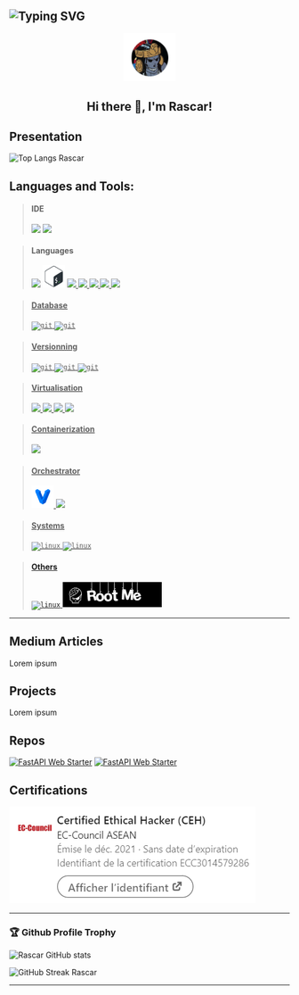 <!--<p align="center">
  <img src="/img/under_construction.gif" />
</p>
---
-->
![Typing SVG](https://readme-typing-svg.herokuapp.com?font=Tiro+Devanagari+Sanskrit&size=32&duration=2000&color=CF0000&lines=Ing%C3%A9nieur+s%C3%A9curit%C3%A9;DevOps)
---

<p align="center">
  <img width="92" src="/img/rascar.png" />
</p>  
<h2 align="center">Hi there 👋, I'm Rascar!</h2>

## Presentation

![Top Langs Rascar](https://github-readme-stats.vercel.app/api/top-langs/?username=RascarKapHack&title_color=000000&layout=compact)
## **Languages and Tools:**  

> #### IDE
> <code><a href="https://github.com/RascarKapHack/Custom-Vim"><img height="40" src="https://upload.wikimedia.org/wikipedia/commons/thumb/archive/9/9f/20100427190601%21Vimlogo.svg/120px-Vimlogo.svg.png"></a></code>
> <code><a><img height="40" src="https://raw.githubusercontent.com/shinokada/shinokada/master/assets/visual-studio-code.png"></a></code>

> #### Languages
> <code><img height="40" src="https://raw.githubusercontent.com/shinokada/shinokada/master/assets/python.png"></code>
> <code><img src="https://raw.githubusercontent.com/devicons/devicon/master/icons/bash/bash-original.svg" alt="bash" width="40" height="40"/></code>
> <code><a href="/src/Languages and Tools/Languages_R.md"><img height="40" src="https://symbols.getvecta.com/stencil_94/126_rust-language-icon.1652c6341b.svg"></code>
> <code><img height="40" src="https://upload.wikimedia.org/wikipedia/commons/thumb/d/d9/Node.js_logo.svg/langfr-1920px-Node.js_logo.svg.png"></code>
> <code><img height="40" src="https://cdn-icons-png.flaticon.com/512/226/226777.png"></code>
> <code><img height="40" src="https://upload.wikimedia.org/wikipedia/commons/thumb/1/18/C_Programming_Language.svg/380px-C_Programming_Language.svg.png?20201031132917"></code>
> <code><img height="40" src="https://hackr.io/tutorials/assembly-language/logo-assembly-language.svg?ver=1603208610"></code>

> #### Database
> <code><img src="https://www.logiciels.pro/wp-content/uploads/2021/05/mariadb-avis-prix-alternatives-logiciel.webp" alt="git" width="40" height="40"/></code>
> <code><img src="https://upload.wikimedia.org/wikipedia/commons/thumb/2/29/Postgresql_elephant.svg/640px-Postgresql_elephant.svg.png" alt="git" width="40" height="40"/></code>

> #### Versionning
> <code><img src="https://upload.wikimedia.org/wikipedia/commons/thumb/9/91/Octicons-mark-github.svg/1024px-Octicons-mark-github.svg.png" alt="git" width="40" height="40"/></code>
> <code><img src="https://www.vectorlogo.zone/logos/git-scm/git-scm-icon.svg" alt="git" width="40" height="40"/></code>
> <code><img src="https://humancoders-formations.s3.amazonaws.com/uploads/course/logo/155/thumb_bigger_formation-gitlab.png" alt="git" width="40" height="40"/></code>

> #### Virtualisation
><code><img height="40" src="https://play-lh.googleusercontent.com/TT36Nsjyt0Yn8eyPAXuNK0bJsXmryP9ovsp7qdOy9sulYlr7v2Le5Ckf0I9S3AiaaXs=w240-h480-rw"></code>
<code><img height="40" src="https://bearstech.com/technologies-expertises/kvm/logo.svg"></code>
<code><img height="40" src="https://upload.wikimedia.org/wikipedia/commons/thumb/5/5a/Vmware_workstation_16_icon.svg/769px-Vmware_workstation_16_icon.svg.png"></code>
<code><img height="40" src="https://upload.wikimedia.org/wikipedia/commons/d/d5/Virtualbox_logo.png"></code>

> #### Containerization
><code><img height="40" src="https://www.docker.com/wp-content/uploads/2022/05/Docker_Temporary_Image_Google_Blue_1080x1080_v1.png"></code>

> #### Orchestrator
><code><img height="40" src="https://raw.githubusercontent.com/github/explore/80688e429a7d4ef2fca1e82350fe8e3517d3494d/topics/vagrant/vagrant.png"></code>
<code><img height="40" src="https://upload.wikimedia.org/wikipedia/labs/thumb/b/ba/Kubernetes-icon-color.svg/512px-Kubernetes-icon-color.svg.png?20210818121315"></code>

> #### Systems
> <code><img src="https://icon-library.com/images/windows-server-icon/windows-server-icon-7.jpg" alt="linux" width="38" height="38"/></code>
> <code><img src="https://free-astro.org/images/0/04/Debian_logo.png" alt="linux" width="40" height="40"/></code>

> #### Others
> <code><img src="https://www.datocms-assets.com/2885/1620155106-brandhcpackerverticalcolor.svg" alt="linux" width="40" height="40"/></code>
>[![root-me](img/rootme.png?style=centerme)](https://www.root-me.org/Rascar-Kap-hack "Redirect to root-me")
---

## Medium Articles
Lorem ipsum

## Projects
Lorem ipsum

## Repos
[![FastAPI Web Starter](https://github-readme-stats.vercel.app/api/pin/?username=RascarKapHack&repo=ChatBox&show_owner=true)](https://github.com/RascarKapHack/ChatBox)
[![FastAPI Web Starter](https://github-readme-stats.vercel.app/api/pin/?username=iTrofa&repo=OmegaVirus&show_owner=true)](https://github.com/iTrofa/OmegaVirus)

## Certifications
<code><a href="https://aspen.eccouncil.org/Verify"><img src="img/ceh.png" alt="ceh"/></a></code>

---
<h3>🏆 Github Profile Trophy</h2>

![Rascar GitHub stats](https://github-readme-stats.vercel.app/api?username=RascarKapHack&show_icons=true&title_color=fff&icon_color=79ff97&text_color=9f9f9f&bg_color=151515)

![GitHub Streak Rascar](https://github-readme-streak-stats.herokuapp.com?user=RascarKapHack&theme=holi-theme&hide_border=true)

---

<!--
 <a target="_blank" href="https://github-readme-medium-recent-article.vercel.app/medium/@shinichiokada/0"><img src="https://github-readme-medium-recent-article.vercel.app/medium/@shinichiokada/0" alt="Recent Article 1">

<a target="_blank" href="https://github-readme-medium-recent-article.vercel.app/medium/@shinichiokada/2"><img src="https://github-readme-medium-recent-article.vercel.app/medium/@shinichiokada/2" alt="Recent Article 3">
-->

